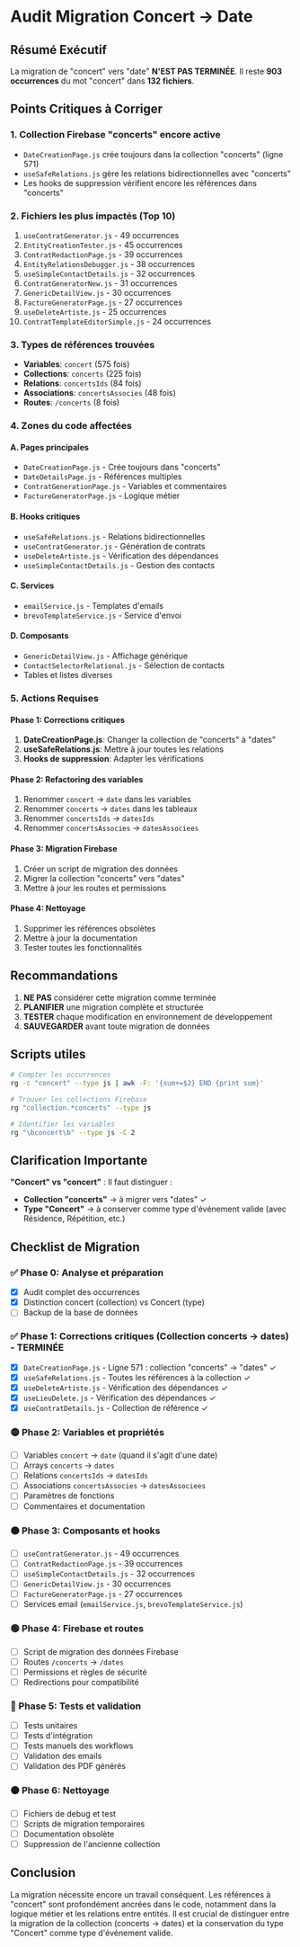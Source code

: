 # Audit Migration Concert → Date

## Résumé Exécutif

La migration de "concert" vers "date" **N'EST PAS TERMINÉE**. Il reste **903 occurrences** du mot "concert" dans **132 fichiers**.

## Points Critiques à Corriger

### 1. Collection Firebase "concerts" encore active
- `DateCreationPage.js` crée toujours dans la collection "concerts" (ligne 571)
- `useSafeRelations.js` gère les relations bidirectionnelles avec "concerts"
- Les hooks de suppression vérifient encore les références dans "concerts"

### 2. Fichiers les plus impactés (Top 10)
1. `useContratGenerator.js` - 49 occurrences
2. `EntityCreationTester.js` - 45 occurrences  
3. `ContratRedactionPage.js` - 39 occurrences
4. `EntityRelationsDebugger.js` - 38 occurrences
5. `useSimpleContactDetails.js` - 32 occurrences
6. `ContratGeneratorNew.js` - 31 occurrences
7. `GenericDetailView.js` - 30 occurrences
8. `FactureGeneratorPage.js` - 27 occurrences
9. `useDeleteArtiste.js` - 25 occurrences
10. `ContratTemplateEditorSimple.js` - 24 occurrences

### 3. Types de références trouvées
- **Variables**: `concert` (575 fois)
- **Collections**: `concerts` (225 fois)  
- **Relations**: `concertsIds` (84 fois)
- **Associations**: `concertsAssocies` (48 fois)
- **Routes**: `/concerts` (8 fois)

### 4. Zones du code affectées

#### A. Pages principales
- `DateCreationPage.js` - Crée toujours dans "concerts"
- `DateDetailsPage.js` - Références multiples
- `ContratGenerationPage.js` - Variables et commentaires
- `FactureGeneratorPage.js` - Logique métier

#### B. Hooks critiques
- `useSafeRelations.js` - Relations bidirectionnelles
- `useContratGenerator.js` - Génération de contrats
- `useDeleteArtiste.js` - Vérification des dépendances
- `useSimpleContactDetails.js` - Gestion des contacts

#### C. Services
- `emailService.js` - Templates d'emails
- `brevoTemplateService.js` - Service d'envoi

#### D. Composants
- `GenericDetailView.js` - Affichage générique
- `ContactSelectorRelational.js` - Sélection de contacts
- Tables et listes diverses

### 5. Actions Requises

#### Phase 1: Corrections critiques
1. **DateCreationPage.js**: Changer la collection de "concerts" à "dates"
2. **useSafeRelations.js**: Mettre à jour toutes les relations
3. **Hooks de suppression**: Adapter les vérifications

#### Phase 2: Refactoring des variables
1. Renommer `concert` → `date` dans les variables
2. Renommer `concerts` → `dates` dans les tableaux
3. Renommer `concertsIds` → `datesIds`
4. Renommer `concertsAssocies` → `datesAssociees`

#### Phase 3: Migration Firebase
1. Créer un script de migration des données
2. Migrer la collection "concerts" vers "dates"
3. Mettre à jour les routes et permissions

#### Phase 4: Nettoyage
1. Supprimer les références obsolètes
2. Mettre à jour la documentation
3. Tester toutes les fonctionnalités

## Recommandations

1. **NE PAS** considérer cette migration comme terminée
2. **PLANIFIER** une migration complète et structurée
3. **TESTER** chaque modification en environnement de développement
4. **SAUVEGARDER** avant toute migration de données

## Scripts utiles

```bash
# Compter les occurrences
rg -c "concert" --type js | awk -F: '{sum+=$2} END {print sum}'

# Trouver les collections Firebase
rg "collection.*concerts" --type js

# Identifier les variables
rg "\bconcert\b" --type js -C 2
```

## Clarification Importante

**"Concert" vs "concert"** : Il faut distinguer :
- **Collection "concerts"** → à migrer vers "dates" ✓
- **Type "Concert"** → à conserver comme type d'événement valide (avec Résidence, Répétition, etc.)

## Checklist de Migration

### ✅ Phase 0: Analyse et préparation
- [x] Audit complet des occurrences
- [x] Distinction concert (collection) vs Concert (type)
- [ ] Backup de la base de données

### ✅ Phase 1: Corrections critiques (Collection concerts → dates) - TERMINÉE
- [x] `DateCreationPage.js` - Ligne 571 : collection "concerts" → "dates" ✓
- [x] `useSafeRelations.js` - Toutes les références à la collection ✓
- [x] `useDeleteArtiste.js` - Vérification des dépendances ✓
- [x] `useLieuDelete.js` - Vérification des dépendances ✓
- [x] `useContratDetails.js` - Collection de référence ✓

### 🟡 Phase 2: Variables et propriétés
- [ ] Variables `concert` → `date` (quand il s'agit d'une date)
- [ ] Arrays `concerts` → `dates`
- [ ] Relations `concertsIds` → `datesIds`
- [ ] Associations `concertsAssocies` → `datesAssociees`
- [ ] Paramètres de fonctions
- [ ] Commentaires et documentation

### 🟠 Phase 3: Composants et hooks
- [ ] `useContratGenerator.js` - 49 occurrences
- [ ] `ContratRedactionPage.js` - 39 occurrences
- [ ] `useSimpleContactDetails.js` - 32 occurrences
- [ ] `GenericDetailView.js` - 30 occurrences
- [ ] `FactureGeneratorPage.js` - 27 occurrences
- [ ] Services email (`emailService.js`, `brevoTemplateService.js`)

### 🟢 Phase 4: Firebase et routes
- [ ] Script de migration des données Firebase
- [ ] Routes `/concerts` → `/dates`
- [ ] Permissions et règles de sécurité
- [ ] Redirections pour compatibilité

### 🔵 Phase 5: Tests et validation
- [ ] Tests unitaires
- [ ] Tests d'intégration
- [ ] Tests manuels des workflows
- [ ] Validation des emails
- [ ] Validation des PDF générés

### ⚫ Phase 6: Nettoyage
- [ ] Fichiers de debug et test
- [ ] Scripts de migration temporaires
- [ ] Documentation obsolète
- [ ] Suppression de l'ancienne collection

## Conclusion

La migration nécessite encore un travail conséquent. Les références à "concert" sont profondément ancrées dans le code, notamment dans la logique métier et les relations entre entités. Il est crucial de distinguer entre la migration de la collection (concerts → dates) et la conservation du type "Concert" comme type d'événement valide.